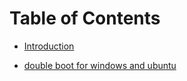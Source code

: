 # Table of Contents

* [Introduction](docs/README.md)

* [double boot for windows and ubuntu](docs/double-boot-for-windows-and-ubuntu.md)
